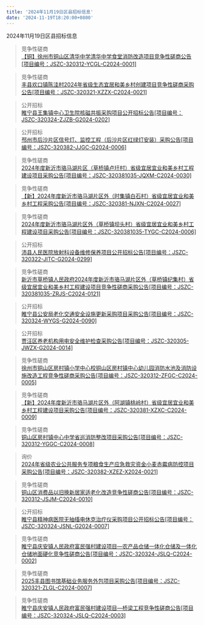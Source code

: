 ```yaml
---
title: '2024年11月19日区县招标信息'
date: '2024-11-19T18:20:00+0800'
---
```

2024年11月19日区县招标信息
<!--more-->
>竞争性磋商<br>
>[【铜】徐州市铜山区清华中学清华中学食堂消防改造项目竞争性磋商公告[项目编号：JSZC-320312-YCGL-C2024-0001]](http://czj.xz.gov.cn/Home/HomeDetails?type=0&articleid=b8a0f103-04ae-4947-9789-af6316010cee)

>竞争性磋商<br>
>[丰县欢口镇陈洼村2024年省级生态宜居和美乡村创建项目竞争性磋商采购公告[项目编号：JSZC-320321-XZZX-C2024-0021]](http://czj.xz.gov.cn/Home/HomeDetails?type=0&articleid=01666647-29b8-4185-8efb-c52456a15806)

>公开招标<br>
>[睢宁县王集镇中心卫生院核磁共振采购项目公开招标公告[项目编号：JSZC-320324-ZJZB-G2024-0202]](http://czj.xz.gov.cn/Home/HomeDetails?type=0&articleid=32e68204-9451-452a-99e6-b50472f575eb)

>公开招标<br>
>[邳州市后沙片区信号灯、监控工程（后沙片区红绿灯安装）采购公告[项目编号：JSZC-320382-JJGC-G2024-0006]](http://czj.xz.gov.cn/Home/HomeDetails?type=0&articleid=081aa72c-769a-4859-9651-caa7cd1b99ce)

>竞争性磋商<br>
>[2024年度新沂市骆马湖片区（草桥镇卢圩村）省级宜居宜业和美乡村工程建设项目采购公告[项目编号：JSZC-320381035-JQXM-C2024-0030]](http://czj.xz.gov.cn/Home/HomeDetails?type=0&articleid=a269a20b-a76b-4003-8d1f-a5fd07586603)

>竞争性磋商<br>
>[【新】2024年度新沂市骆马湖片区外（时集镇白石村）省级宜居宜业和美乡村工程采购公告[项目编号：JSZC-320381-NJXN-C2024-0027]](http://czj.xz.gov.cn/Home/HomeDetails?type=0&articleid=a382fdba-6cdd-40c3-9871-b9d50097347b)

>竞争性磋商<br>
>[2024年度新沂市骆马湖片区外（草桥镇坝头村）省级宜居宜业和美乡村工程建设项目采购公告[项目编号：JSZC-320381035-TYGC-C2024-0006]](http://czj.xz.gov.cn/Home/HomeDetails?type=0&articleid=80350a09-7b5e-4eeb-8e35-efc4bf511240)

>公开招标<br>
>[沛县人民医院放射科设备维修保养项目公开招标公告[项目编号：JSZC-320322-JITC-G2024-0299]](http://czj.xz.gov.cn/Home/HomeDetails?type=0&articleid=69640df7-eeb7-414d-b992-9679e576c7c4)

>竞争性磋商<br>
>[新沂市草桥镇人民政府2024年度新沂市骆马湖片区外（草桥镇纪集村）省级宜居宜业和美乡村工程建设项目竞争性磋商采购公告[项目编号：JSZC-320381035-ZRJS-C2024-0121]](http://czj.xz.gov.cn/Home/HomeDetails?type=0&articleid=eb9003e4-aa1a-4411-bcf6-1da4e1638bc5)

>公开招标<br>
>[睢宁县公安局老化交通安全设施更新采购项目采购公告[项目编号：JSZC-320324-WYGS-G2024-0090]](http://czj.xz.gov.cn/Home/HomeDetails?type=0&articleid=e15fcdcc-26c6-486c-b877-abe1d0a74031)

>公开招标<br>
>[贾汪区养老机构用电安全维护检查采购公告[项目编号：JSZC-320305-JWZX-G2024-0014]](http://czj.xz.gov.cn/Home/HomeDetails?type=0&articleid=888deb8f-6ca1-4c73-9e07-5f28aeb06e3e)

>竞争性磋商<br>
>[徐州市铜山区房村镇小学中心校铜山区房村镇中心幼儿园消防水池及消防设施改造工程竞争性磋商采购公告[项目编号：JSZC-320312-ZFGC-C2024-0005]](http://czj.xz.gov.cn/Home/HomeDetails?type=0&articleid=5b8e85bd-5532-4cb4-88e2-15523df14dd5)

>竞争性磋商<br>
>[ 【新】2024年度新沂市骆马湖片区外（阿湖镇桃岭村）省级宜居宜业和美乡村工程建设项目采购公告[项目编号：JSZC-320381-XZXC-C2024-0009]](http://czj.xz.gov.cn/Home/HomeDetails?type=0&articleid=62da9f59-5b14-45d7-8c27-b745a9c7432d)

>竞争性磋商<br>
>[铜山区房村镇中心中学省巡消防整改项目采购公告[项目编号：JSZC-320312-YGGC-C2024-0008]](http://czj.xz.gov.cn/Home/HomeDetails?type=0&articleid=8a11fbea-9196-472e-bae5-a7e930f69173)

>询价<br>
>[2024年省级农业公共服务专项粮食生产应急救灾资金小麦赤霉病防控项目采购公告[项目编号：JSZC-320382-XZEZ-X2024-0021]](http://czj.xz.gov.cn/Home/HomeDetails?type=0&articleid=930eea31-d300-460b-b459-f8608c65a4d6)

>竞争性磋商<br>
>[铜山区消费品以旧换新居家适老化改造竞争性磋商公告[项目编号：JSZC-320312-JSJM-C2024-0010]](http://czj.xz.gov.cn/Home/HomeDetails?type=0&articleid=7a4365ca-b050-4e9b-b189-f25b3037f36f)

>公开招标<br>
>[睢宁县精神病医院无抽搐电休克治疗仪采购项目公开招标公告[项目编号：JSZC-320324-JSNL-G2024-0007]](http://czj.xz.gov.cn/Home/HomeDetails?type=0&articleid=e407c3fa-4863-4bd9-b77d-5f938d545101)

>竞争性磋商<br>
>[睢宁县庆安镇人民政府富民强村建设项目—农产品仓储一体化仓储及一体化仓储地面硬化竞争性磋商公告[项目编号：JSZC-320324-JSLQ-C2024-0002]](http://czj.xz.gov.cn/Home/HomeDetails?type=0&articleid=52fe19ab-68cb-4b92-b575-db866a0c7525)

>竞争性磋商<br>
>[2025丰县图书馆基础业务服务外包项目采购公告[项目编号：JSZC-320321-ZLGL-C2024-0007]](http://czj.xz.gov.cn/Home/HomeDetails?type=0&articleid=81f5d2f4-819d-4374-9dd0-a9cc7702cd04)

>竞争性磋商<br>
>[睢宁县庆安镇人民政府富民强村建设项目—桥梁工程竞争性磋商公告[项目编号：JSZC-320324-JSLQ-C2024-0003]](http://czj.xz.gov.cn/Home/HomeDetails?type=0&articleid=fb832c75-5798-4bcf-8829-26bf834d5a1f)

